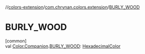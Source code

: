 //[colors-extension](../../index.md)/[com.chrynan.colors.extension](index.md)/[BURLY_WOOD](-b-u-r-l-y_-w-o-o-d.md)

# BURLY_WOOD

[common]\
val [Color.Companion](../../../colors-core/colors-core/com.chrynan.colors/-color/-companion/index.md).[BURLY_WOOD](-b-u-r-l-y_-w-o-o-d.md): [HexadecimalColor](../../../colors-core/colors-core/com.chrynan.colors/-hexadecimal-color/index.md)
